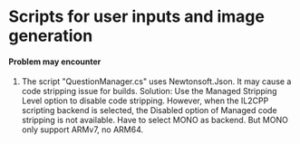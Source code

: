 # Scripts for user inputs and image generation


#### Problem may encounter
1. The script "QuestionManager.cs" uses Newtonsoft.Json. It may cause a code stripping issue for builds. Solution: Use the Managed Stripping Level option to disable code stripping. However, when the IL2CPP scripting backend is selected, the Disabled option of Managed code stripping is not available. Have to select MONO as backend.
But MONO only support ARMv7, no ARM64.
